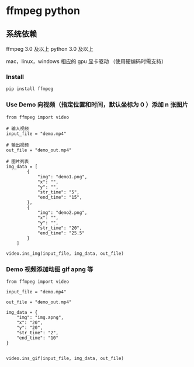 # ffmpeg python

## 系统依赖
ffmpeg 3.0 及以上
python 3.0 及以上

mac，linux，windows 相应的 gpu 显卡驱动 （使用硬编码时需支持）

### Install
```shell
pip install ffmpeg
```

### Use Demo 向视频（指定位置和时间，默认坐标为 0 ）添加 n 张图片
```shell
from ffmpeg import video

# 输入视频
input_file = "demo.mp4"

# 输出视频
out_file = "demo_out.mp4"

# 图片列表
img_data = [
        {
            "img": "demo1.png",
            "x": "",
            "y": "",
            "str_time": "5",
            "end_time": "15",
        },
        {
            "img": "demo2.png",
            "x": "",
            "y": "",
            "str_time": "20",
            "end_time": "25.5"
        }
    ]

video.ins_img(input_file, img_data, out_file)
```

### Demo 视频添加动图 gif apng 等

```shell
from ffmpeg import video

input_file = "demo.mp4"

out_file = "demo_out.mp4"

img_data = {
    "img": "img.apng",
    "x": "20",
    "y": "20",
    "str_time": "2",
    "end_time": "10"
}


video.ins_gif(input_file, img_data, out_file)
```

